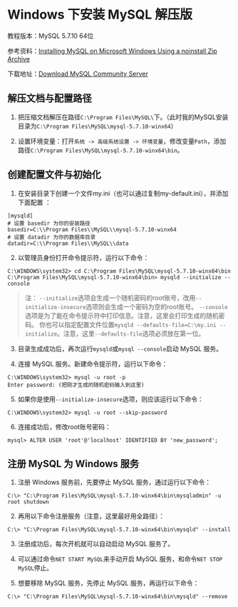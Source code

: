 Windows 下安装 MySQL 解压版
===========================

教程版本：MySQL 5.7.10 64位

参考资料：[Installing MySQL on Microsoft Windows Using a noinstall Zip Archive](http://dev.mysql.com/doc/refman/5.7/en/windows-install-archive.html)

下载地址：[Download MySQL Community Server](http://dev.mysql.com/downloads/mysql/)

解压文档与配置路径
------------------

1. 把压缩文档解压在路径`C:\Program Files\MySQL\`下。（此时我的MySQL安装目录为`C:\Program Files\MySQL\mysql-5.7.10-winx64`）

2. 设置环境变量：打开`系统 -> 高级系统设置 -> 环境变量`，修改变量`Path`，添加路径`C:\Program Files\MySQL\mysql-5.7.10-winx64\bin`。

创建配置文件与初始化
--------------------

1. 在安装目录下创建一个文件my.ini（也可以通过复制my-default.ini），并添加下面配置 ：

```
[mysqld]
# 设置 basedir 为你的安装路径
basedir=C:\\Program Files\\MySQL\\mysql-5.7.10-winx64
# 设置 datadir 为你的数据库目录
datadir=C:\\Program Files\\MySQL\\data
```

2. 以管理员身份打开命令提示符，运行以下命令：

```
C:\WINDOWS\system32> cd C:\Program Files\MySQL\mysql-5.7.10-winx64\bin
C:\Program Files\MySQL\mysql-5.7.10-winx64\bin> mysqld --initialize --console
```

> 注：
> `--initialize`选项会生成一个随机密码的root账号，改用`--initialize-insecure`选项则会生成一个密码为空的root账号。
> `--console`选项是为了能在命令提示符中打印信息。注意，这里会打印生成的随机密码。
> 你也可以指定配置文件位置`mysqld --defaults-file=C:\my.ini --initialize`。注意，这里`--defaults-file`选项必须放在第一位。

3. 目录生成成功后，再次运行`mysqld`或`mysql --console`启动 MySQL 服务。

4. 连接 MySQL 服务。新建命令提示符，运行以下命令：

```
C:\WINDOWS\system32> mysql -u root -p
Enter password: (把刚才生成的随机密码输入到这里)
```

5. 如果你是使用`--initialize-insecure`选项，则应该运行以下命令：

```
C:\WINDOWS\system32> mysql -u root --skip-password
```

6. 连接成功后，修改root账号密码：

```
mysql> ALTER USER 'root'@'localhost' IDENTIFIED BY 'new_password';
```

注册 MySQL 为 Windows 服务
--------------------------

1. 注册 Windows 服务前，先要停止 MySQL 服务，通过运行以下命令：

```
C:\> "C:\Program Files\MySQL\mysql-5.7.10-winx64\bin\mysqladmin" -u root shutdown
```

2. 再用以下命令注册服务（注意，这里最好用全路径）：

```
C:\> "C:\Program Files\MySQL\mysql-5.7.10-winx64\bin\mysqld" --install
```

3. 注册成功后，每次开机就可以自动启动 MySQL 服务了。

4. 可以通过命令`NET START MySQL`来手动开启 MySQL 服务，和命令`NET STOP MySQL`停止。

5. 想要移除 MySQL 服务，先停止 MySQL 服务，再运行以下命令：

```
C:\> "C:\Program Files\MySQL\mysql-5.7.10-winx64\bin\mysqld" --remove
```